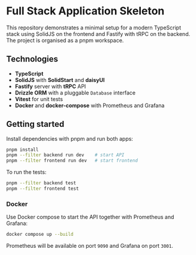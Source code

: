 # Full Stack Application Skeleton

This repository demonstrates a minimal setup for a modern TypeScript stack using SolidJS on the frontend and Fastify with tRPC on the backend. The project is organised as a pnpm workspace.

## Technologies

- **TypeScript**
- **SolidJS** with **SolidStart** and **daisyUI**
- **Fastify** server with **tRPC** API
- **Drizzle ORM** with a pluggable `Database` interface
- **Vitest** for unit tests
- **Docker** and **docker-compose** with Prometheus and Grafana

## Getting started

Install dependencies with pnpm and run both apps:

```bash
pnpm install
pnpm --filter backend run dev    # start API
pnpm --filter frontend run dev   # start frontend
```

To run the tests:

```bash
pnpm --filter backend test
pnpm --filter frontend test
```

### Docker

Use Docker compose to start the API together with Prometheus and Grafana:

```bash
docker compose up --build
```

Prometheus will be available on port `9090` and Grafana on port `3001`.
